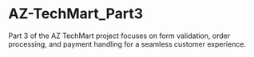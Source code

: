 # AZ-TechMart_Part3
Part 3 of the AZ TechMart project focuses on form validation, order processing, and payment handling for a seamless customer experience.
